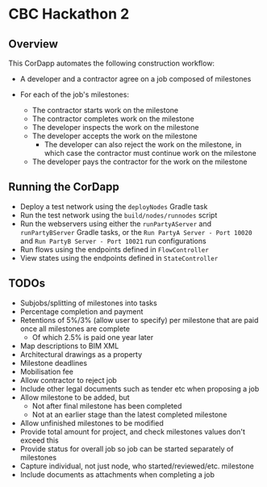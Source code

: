 # CBC Hackathon 2

## Overview

This CorDapp automates the following construction workflow:

* A developer and a contractor agree on a job composed of milestones
* For each of the job's milestones:

    * The contractor starts work on the milestone
    * The contractor completes work on the milestone
    * The developer inspects the work on the milestone
    * The developer accepts the work on the milestone
        * The developer can also reject the work on the milestone, in which case 
          the contractor must continue work on the milestone
    * The developer pays the contractor for the work on the milestone
    
## Running the CorDapp

* Deploy a test network using the `deployNodes` Gradle task
* Run the test network using the `build/nodes/runnodes` script
* Run the webservers using either the `runPartyAServer` and `runPartyBServer` Gradle tasks, or the 
  `Run PartyA Server - Port 10020` and `Run PartyB Server - Port 10021` run configurations
* Run flows using the endpoints defined in `FlowController`
* View states using the endpoints defined in `StateController`

## TODOs

* Subjobs/splitting of milestones into tasks
* Percentage completion and payment
* Retentions of 5%/3% (allow user to specify) per milestone that are paid once all milestones are complete
    * Of which 2.5% is paid one year later
* Map descriptions to BIM XML
* Architectural drawings as a property
* Milestone deadlines
* Mobilisation fee
* Allow contractor to reject job
* Include other legal documents such as tender etc when proposing a job
* Allow milestone to be added, but
    * Not after final milestone has been completed
    * Not at an earlier stage than the latest completed milestone
* Allow unfinished milestones to be modified
* Provide total amount for project, and check milestones values don't exceed this
* Provide status for overall job so job can be started separately of milestones
* Capture individual, not just node, who started/reviewed/etc. milestone
* Include documents as attachments when completing a job
